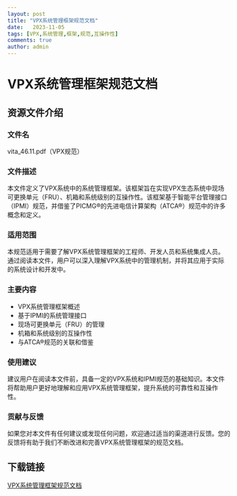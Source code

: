```yaml
---
layout: post
title: "VPX系统管理框架规范文档"
date:   2023-11-05
tags: [VPX,系统管理,框架,规范,互操作性]
comments: true
author: admin
---
```

# VPX系统管理框架规范文档

## 资源文件介绍

### 文件名
vita_46.11.pdf（VPX规范）

### 文件描述
本文件定义了VPX系统中的系统管理框架。该框架旨在实现VPX生态系统中现场可更换单元（FRU）、机箱和系统级别的互操作性。该框架基于智能平台管理接口（IPMI）规范，并借鉴了PICMG®的先进电信计算架构（ATCA®）规范中的许多概念和定义。

### 适用范围
本规范适用于需要了解VPX系统管理框架的工程师、开发人员和系统集成人员。通过阅读本文件，用户可以深入理解VPX系统中的管理机制，并将其应用于实际的系统设计和开发中。

### 主要内容
- VPX系统管理框架概述
- 基于IPMI的系统管理接口
- 现场可更换单元（FRU）的管理
- 机箱和系统级别的互操作性
- 与ATCA®规范的关联和借鉴

### 使用建议
建议用户在阅读本文件前，具备一定的VPX系统和IPMI规范的基础知识。本文件将帮助用户更好地理解和应用VPX系统管理框架，提升系统的可靠性和互操作性。

### 贡献与反馈
如果您对本文件有任何建议或发现任何问题，欢迎通过适当的渠道进行反馈。您的反馈将有助于我们不断改进和完善VPX系统管理框架的规范文档。

## 下载链接

[VPX系统管理框架规范文档](https://pan.quark.cn/s/70a9babe51b9)